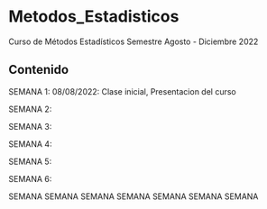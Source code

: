# Metodos_Estadisticos
Curso de Métodos Estadísticos Semestre Agosto - Diciembre 2022

## Contenido 

SEMANA 1:
08/08/2022: Clase inicial, Presentacion del curso

SEMANA 2:


SEMANA 3:


SEMANA 4:


SEMANA 5:


SEMANA 6:


SEMANA
SEMANA
SEMANA
SEMANA
SEMANA
SEMANA
SEMANA
